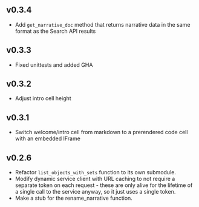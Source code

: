 
## v0.3.4
* Add `get_narrative_doc` method that returns narrative data in the same format as the Search API results
## v0.3.3
* Fixed unittests and added GHA

## v0.3.2
* Adjust intro cell height

## v0.3.1
* Switch welcome/intro cell from markdown to a prerendered code cell with an embedded IFrame

## v0.2.6
* Refactor `list_objects_with_sets` function to its own submodule.
* Modify dynamic service client with URL caching to not require a separate token on each request - these are only alive for the lifetime of a single call to the service anyway, so it just uses a single token.
* Make a stub for the rename_narrative function.
